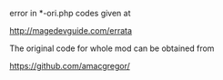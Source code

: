 error in *-ori.php codes given at

http://magedevguide.com/errata

The original code for whole mod can be obtained from

https://github.com/amacgregor/